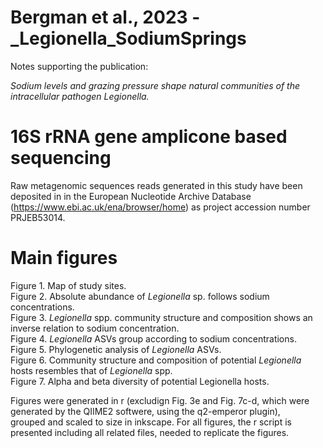# Bergman et al., 2023 - _Legionella_SodiumSprings 
Notes supporting the publication: <br> 

_Sodium levels and grazing pressure shape natural communities of the intracellular pathogen Legionella._

# 16S rRNA gene amplicone based sequencing
Raw metagenomic sequences reads generated in this study have been deposited in in the European Nucleotide Archive Database (https://www.ebi.ac.uk/ena/browser/home) as project accession number PRJEB53014.

# Main figures
Figure 1. Map of study sites. <br>
Figure 2. Absolute abundance of _Legionella_ sp. follows sodium concentrations. <br>
Figure 3. _Legionella_ spp. community structure and composition shows an inverse relation to sodium concentration. <br>
Figure 4. _Legionella_ ASVs group according to sodium concentrations. <br>
Figure 5. Phylogenetic analysis of _Legionella_ ASVs. <br>
Figure 6. Community structure and composition of potential _Legionella_ hosts resembles that of _Legionella_ spp. <br> 
Figure 7. Alpha and beta diversity of potential Legionella hosts. <br> 

Figures were generated in r (excludign Fig. 3e and Fig. 7c-d, which were generated by the QIIME2 softwere, using the q2-emperor plugin), <br>
grouped and scaled to size in inkscape. For all figures, the r script is presented including all related files, needed to replicate the figures. 





